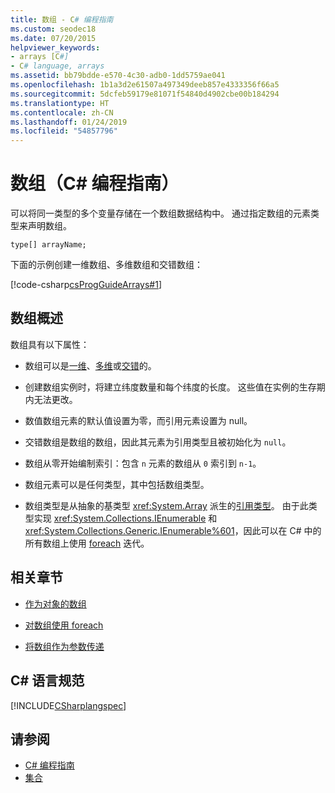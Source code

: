 ```yaml
---
title: 数组 - C# 编程指南
ms.custom: seodec18
ms.date: 07/20/2015
helpviewer_keywords:
- arrays [C#]
- C# language, arrays
ms.assetid: bb79bdde-e570-4c30-adb0-1dd5759ae041
ms.openlocfilehash: 1b1a3d2e61507a497349deeb857e4333356f66a5
ms.sourcegitcommit: 5dcfeb59179e81071f54840d4902cbe00b184294
ms.translationtype: HT
ms.contentlocale: zh-CN
ms.lasthandoff: 01/24/2019
ms.locfileid: "54857796"
---
```

# <a name="arrays-c-programming-guide"></a>数组（C# 编程指南）

可以将同一类型的多个变量存储在一个数组数据结构中。 通过指定数组的元素类型来声明数组。  
  
 `type[] arrayName;`  
  
 下面的示例创建一维数组、多维数组和交错数组：  
  
 [!code-csharp[csProgGuideArrays#1](~/samples/snippets/csharp/VS_Snippets_VBCSharp/csProgGuideArrays/CS/Arrays.cs#1)]  
  
## <a name="array-overview"></a>数组概述

 数组具有以下属性：  
  
-   数组可以是[一维](../../../csharp/programming-guide/arrays/single-dimensional-arrays.md)、[多维](../../../csharp/programming-guide/arrays/multidimensional-arrays.md)或[交错](../../../csharp/programming-guide/arrays/jagged-arrays.md)的。  
  
-   创建数组实例时，将建立纬度数量和每个纬度的长度。 这些值在实例的生存期内无法更改。  
  
-   数值数组元素的默认值设置为零，而引用元素设置为 null。  
  
-   交错数组是数组的数组，因此其元素为引用类型且被初始化为 `null`。  
  
-   数组从零开始编制索引：包含 `n` 元素的数组从 `0` 索引到 `n-1`。  
  
-   数组元素可以是任何类型，其中包括数组类型。  
  
-   数组类型是从抽象的基类型 <xref:System.Array> 派生的[引用类型](../../../csharp/language-reference/keywords/reference-types.md)。 由于此类型实现 <xref:System.Collections.IEnumerable> 和 <xref:System.Collections.Generic.IEnumerable%601>，因此可以在 C# 中的所有数组上使用 [foreach](../../../csharp/language-reference/keywords/foreach-in.md) 迭代。  
  
## <a name="related-sections"></a>相关章节  
  
-   [作为对象的数组](../../../csharp/programming-guide/arrays/arrays-as-objects.md)  
  
-   [对数组使用 foreach](../../../csharp/programming-guide/arrays/using-foreach-with-arrays.md)  
  
-   [将数组作为参数传递](../../../csharp/programming-guide/arrays/passing-arrays-as-arguments.md)  
  
## <a name="c-language-specification"></a>C# 语言规范

 [!INCLUDE[CSharplangspec](~/includes/csharplangspec-md.md)]  
  
## <a name="see-also"></a>请参阅

- [C# 编程指南](../../../csharp/programming-guide/index.md)
- [集合](../../../csharp/programming-guide/concepts/collections.md)
